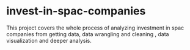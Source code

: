 # invest-in-spac-companies
This project covers the whole process of analyzing investment in spac companies from getting data, data wrangling and cleaning , data visualization and deeper analysis. 
